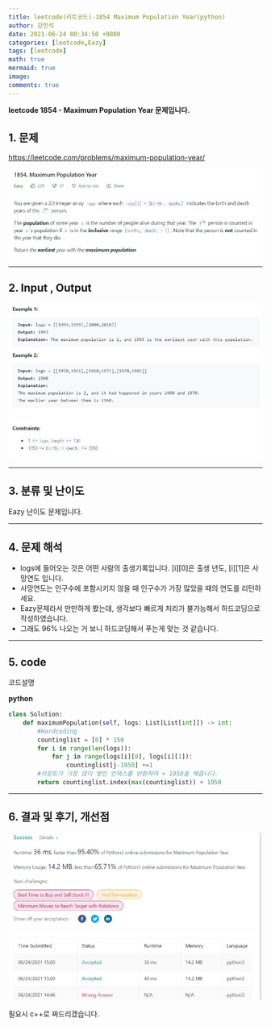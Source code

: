 ```yaml
---
title: leetcode(리트코드)-1854 Maximum Population Year(python)
author: 강민석
date: 2021-06-24 00:34:50 +0800
categories: [leetcode,Eazy]
tags: [leetcode]
math: true
mermaid: true
image: 
comments: true
---
```


**leetcode 1854 - Maximum Population Year 문제입니다.**

## 1. 문제
<https://leetcode.com/problems/maximum-population-year/> 

![](/assets/img/sample/leetcode/1854/Problem.JPG)

-----  

## 2. Input , Output

![](/assets/img/sample/leetcode/1854/input.JPG)  


-----  

## 3. 분류 및 난이도

Eazy 난이도 문제입니다.  


-----  

## 4. 문제 해석

- logs에 들어오는 것은 어떤 사람의 출생기록입니다. [i][0]은 출생 년도, [i][1]은 사망연도 입니다.
- 사망연도는 인구수에 포함시키지 않을 때 인구수가 가장 많았을 때의 연도를 리턴하세요.
- Eazy문제라서 만만하게 봤는데, 생각보다 빠르게 처리가 불가능해서 하드코딩으로 작성하였습니다.
- 그래도 96% 나오는 거 보니 하드코딩해서 푸는게 맞는 것 같습니다.





-----  

## 5. code  

코드설명

**python**

```python
class Solution:
    def maximumPopulation(self, logs: List[List[int]]) -> int:
        #Hardcoding
        countinglist = [0] * 150
        for i in range(len(logs)):
            for j in range(logs[i][0], logs[i][1]):
                countinglist[j-1950] +=1
        #카운트가 가장 많이 쌓인 인덱스를 반환하여 + 1950을 해줍니다.
        return countinglist.index(max(countinglist)) + 1950
```

-----

## 6. 결과 및 후기, 개선점



![](/assets/img/sample/leetcode/1854/result.JPG)  

필요시 c++로 짜드리겠습니다.



